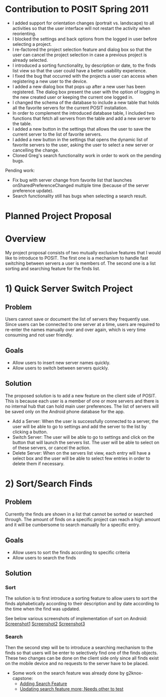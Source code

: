 # Contribution to POSIT Spring 2011 #
  * I added support for orientation changes (portrait vs. landscape) to all activities so that the user interface will not restart the activity when reorienting.
  * I blocked the settings and back options from the logged in user before selecting a project.
  * I re-factored the project selection feature and dialog box so that the user can cancel the project selection in case a previous project is already selected.
  * I introduced a sorting functionality, by description or date, to the finds list view so that the user could have a better usability experience.
  * I fixed the bug that occurred with the projects a user can access when registering a new user to the device.
  * I added a new dialog box that pops up after a new user has been registered. The dialog box present the user with the option of logging in the new created user or keeping the current one logged in.
  * I changed the schema of the database to include a new table that holds all the favorite servers for the current POSIT installation.
  * In order to complement the introduced database table, I included two functions that fetch all servers from the table and add a new server to the table.
  * I added a new button in the settings that allows the user to save the current server to the list of favorite servers.
  * I added a new button in the settings that opens the dynamic list of favorite servers to the user, asking the user to select a new server or cancelling the change.
  * Cloned Greg's search functionality work in order to work on the pending bugs.

Pending work:
  * Fix bug with server change from favorite list that launches onSharedPreferenceChanged multiple time (because of the server preference update).
  * Search functionality still has bugs when selecting a search result.




# Planned Project Proposal #

# Overview #

My project proposal consists of two mutually exclusive features that I would like to introduce to POSIT. The first one is a mechanism to handle fast switching between servers a user is members of. The second one is a list sorting and searching feature for the finds list.

# 1) Quick Server Switch Project #
## Problem ##
Users cannot save or document the list of servers they frequently use. Since users can be connected to one server at a time, users are required to re-enter the names manually over and over again, which is very time consuming and not user friendly.

## Goals ##
  * Allow users to insert new server names quickly.
  * Allow users to switch between servers quickly.

## Solution ##
The proposed solution is to add a new feature on the client side of POSIT. This is because each user is a member of one or more servers and there is no internal hub that can hold main user preferences. The list of servers will be saved only on the Android phone database for the app.
  * Add a Server: When the user is successfully connected to a server, the user will be able to go to settings and add the server to the list by clicking a button.
  * Switch Server: The user will be able to go to settings and click on the button that will launch the servers list. The user will be able to select on of these servers, or cancel the action.
  * Delete Server: When on the servers list view, each entry will have a select box and the user will be able to select few entries in order to delete them if necessary.

# 2) Sort/Search Finds #
## Problem ##
Currently the finds are shown in a list that cannot be sorted or searched through. The amount of finds on a specific project can reach a high amount and it will be cumbersome to search manually for a specific entry.

## Goals ##
  * Allow users to sort the finds according to specific criteria
  * Allow users to search the finds

## Solution ##
### Sort ###
The solution is to first introduce a sorting feature to allow users to sort the finds alphabetically according to their description and by date according to the time when the find was updated.

See below various screenshots of implementation of sort on Android:
[Screenshot1](http://t3.gstatic.com/images?q=tbn:ANd9GcTt6xhtRCWxvefdh5DwpwuyiZn0j039hFSkjrJOvU660E6pgOQY6A)
[Screenshot2](http://t1.gstatic.com/images?q=tbn:ANd9GcS2JPTO3ur8bfC57BS1rtdwE92IARhbbtWSKdu3t87gLA998kLv4A)
[Screenshot3](http://www.blogcdn.com/www.engadget.com/media/2009/02/android-rc33-02-04-09.jpg?dfgdf=dfgdf)



### Search ###
Then the second step will be to introduce a searching mechanism to the finds so that users will be enter to selectively find one of the finds objects. These two changes can be done on the client side only since all finds exist on the mobile device and no requests to the server have to be placed.
  * Some work on the search feature was already done by g2knox-capstone:
    * [Adding Search Feature](http://code.google.com/r/g2knox-capstone/source/detail?r=f8ac72c7fe4439e7f2ec6a68a148ecbd852d2d20)
    * [Updating search feature more; Needs other to test](http://code.google.com/r/g2knox-capstone/source/detail?r=a66cc5e8feed7ae55683a1596863c4cf9d15ad13)